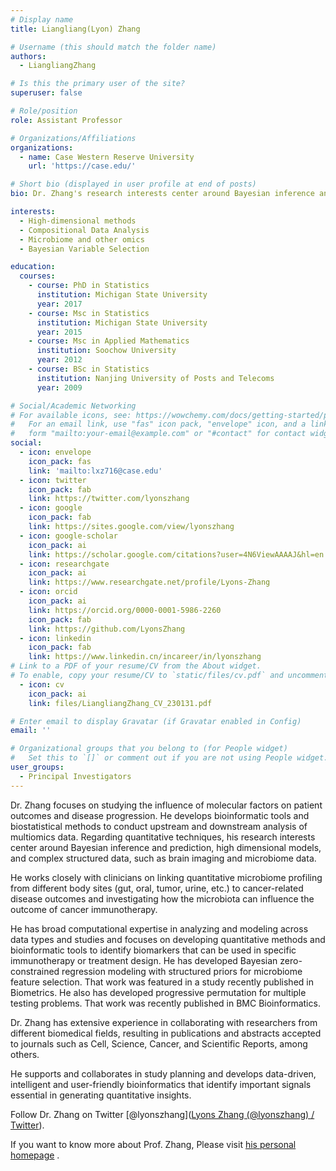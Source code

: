 ```yaml
---
# Display name
title: Liangliang(Lyon) Zhang

# Username (this should match the folder name)
authors:
  - LiangliangZhang

# Is this the primary user of the site?
superuser: false

# Role/position
role: Assistant Professor

# Organizations/Affiliations
organizations:
  - name: Case Western Reserve University
    url: 'https://case.edu/'

# Short bio (displayed in user profile at end of posts)
bio: Dr. Zhang's research interests center around Bayesian inference and prediction, high dimensional models, and complex structured data, such as brain imaging and metagenomic data.

interests:
  - High-dimensional methods
  - Compositional Data Analysis
  - Microbiome and other omics
  - Bayesian Variable Selection

education:
  courses:
    - course: PhD in Statistics
      institution: Michigan State University
      year: 2017
    - course: Msc in Statistics
      institution: Michigan State University
      year: 2015
    - course: Msc in Applied Mathematics
      institution: Soochow University
      year: 2012
    - course: BSc in Statistics
      institution: Nanjing University of Posts and Telecoms
      year: 2009

# Social/Academic Networking
# For available icons, see: https://wowchemy.com/docs/getting-started/page-builder/#icons
#   For an email link, use "fas" icon pack, "envelope" icon, and a link in the
#   form "mailto:your-email@example.com" or "#contact" for contact widget.
social:
  - icon: envelope
    icon_pack: fas
    link: 'mailto:lxz716@case.edu'
  - icon: twitter
    icon_pack: fab
    link: https://twitter.com/lyonszhang
  - icon: google
    icon_pack: fab
    link: https://sites.google.com/view/lyonszhang
  - icon: google-scholar
    icon_pack: ai
    link: https://scholar.google.com/citations?user=4N6ViewAAAAJ&hl=en
  - icon: researchgate
    icon_pack: ai
    link: https://www.researchgate.net/profile/Lyons-Zhang
  - icon: orcid
    icon_pack: ai
    link: https://orcid.org/0000-0001-5986-2260
    icon_pack: fab
    link: https://github.com/LyonsZhang
  - icon: linkedin
    icon_pack: fab
    link: https://www.linkedin.cn/incareer/in/lyonszhang
# Link to a PDF of your resume/CV from the About widget.
# To enable, copy your resume/CV to `static/files/cv.pdf` and uncomment the lines below.
  - icon: cv
    icon_pack: ai
    link: files/LiangliangZhang_CV_230131.pdf

# Enter email to display Gravatar (if Gravatar enabled in Config)
email: ''

# Organizational groups that you belong to (for People widget)
#   Set this to `[]` or comment out if you are not using People widget.
user_groups:
  - Principal Investigators
---
```


Dr. Zhang focuses on studying the influence of molecular factors on patient outcomes and disease progression. He develops bioinformatic tools and biostatistical methods to conduct upstream and downstream analysis of multiomics data. Regarding quantitative techniques, his research interests center around Bayesian inference and prediction, high dimensional models, and complex structured data, such as brain imaging and microbiome data.

He works closely with clinicians on linking quantitative microbiome profiling from different body sites (gut, oral, tumor, urine, etc.) to cancer-related disease outcomes and investigating how the microbiota can influence the outcome of cancer immunotherapy.

He has broad computational expertise in analyzing and modeling across data types and studies and focuses on developing quantitative methods and bioinformatic tools to identify biomarkers that can be used in specific immunotherapy or treatment design. He has developed Bayesian zero-constrained regression modeling with structured priors for microbiome feature selection. That work was featured in a study recently published in Biometrics. He also has developed progressive permutation for multiple testing problems. That work was recently published in BMC Bioinformatics.

Dr. Zhang has extensive experience in collaborating with researchers from different biomedical fields, resulting in publications and abstracts accepted to journals such as Cell, Science, Cancer, and Scientific Reports, among others.

He supports and collaborates in study planning and develops data-driven, intelligent and user-friendly bioinformatics that identify important signals essential in generating quantitative insights.

Follow Dr. Zhang on Twitter [@lyonszhang]([Lyons Zhang (@lyonszhang) / Twitter](https://twitter.com/lyonszhang)).

If you want to know more about Prof. Zhang, Please visit [his personal homepage](https://sites.google.com/view/lyonszhang) .